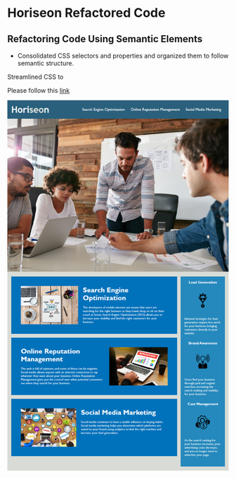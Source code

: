 # Horiseon Refactored Code 

## Refactoring Code Using Semantic Elements

* Consolidated CSS selectors and properties and organized them to follow semantic structure.

Streamlined CSS to

Please follow this [link](https://faithelizagreen.github.io/code_refactor/)  


![screenshot](./assets/images/screenshot.png)
